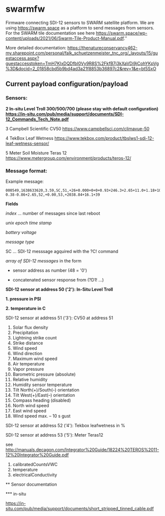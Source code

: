 # swarmfw

Firmware connecting SDI-12 sensors to SWARM satellite platform. We are using https://swarm.space as a platform to send messages from sensors. For the SWARM tile documentation see here https://swarm.space/wp-content/uploads/2021/06/Swarm-Tile-Product-Manual.pdf.''

More detailed documentation: https://thenatureconservancy462-my.sharepoint.com/personal/falk_schuetzenmeister_tnc_org/_layouts/15/guestaccess.aspx?guestaccesstoken=TmH7KIxDQDfbI0Vy9R8S%2FkfB7j3kXaVDi9jCohYKpVg%3D&docid=2_01858cbd5b9bd4ad3a21f8853b36897c2&rev=1&e=bt5SxO

## Current payload configuration/payload

### Sensors:

**2 In-situ Level Troll 300/500/700 (please stay with default configuration) https://in-situ.com/pub/media/support/documents/SDI-12_Commands_Tech_Note.pdf**

3 Campbell Scientific CV50 https://www.campbellsci.com/climavue-50

4 TekBox Leaf Wetness https://www.tekbox.com/product/tbslws1-sdi-12-leaf-wetness-sensor/

5 Meter Soil Moisture Teras 12 https://www.metergroup.com/environment/products/teros-12/

### Message format:

Example message:

```
000549,1638633620,3.59,SC,51,+26+0.000+0+0+0.93+246.3+2.65+11.0+1.18+100.83+0.900+10.8+0.2+1.7+0-0.38-0.86+2.65,52,+0.00,53,+2038.84+16.1+39
```

**Fields**

*index* ... number of messages since last reboot

*unix epoch time stamp*

*battery voltage*

*message type*

  SC ... SDI-12 messsage agquired with the ?C! command

*array of SDI-12 messages* in the form

   - sensor address as number (48 = '0')
   
   - concatenated sensor response from (?D1! ...)

**SDI-12 sensor at address 50 ('2'): In-Situ Level Troll**

**1. pressure in PSI**
  
**2. temperature in C**

SDI-12 sensor at address 51 ('3'): CV50 at address 51

  1. Solar flux density
  2. Precipitation
  3. Lightning strike count
  4. Strike distance
  5. Wind speed
  6. Wind direction
  7. Maximum wind speed
  8. Air temperature
  9. Vapor pressure
  10. Barometric pressure (absolute)
  11. Relative humidity
  12. Humidity sensor temperature
  13. Tilt North(+)/South(–) orientation
  14. Tilt West(+)/East(–) orientation
  15. Compass heading (disabled)
  16. North wind speed
  17. East wind speed
  18. Wind speed max. – 10 s gust
 
SDI-12 sensor at address 52 ('4'): Tekbox leafwetness in %

SDI-12 sensor at address 53 ('5'): Meter Teras12

see http://manuals.decagon.com/Integrator%20Guide/18224%20TEROS%2011-12%20Integrator%20Guide.pdf

 1. calibratedCountsVWC
 2. temperature
 3. electricalConductivity

** Sensor documentation

*** in-situ

https://in-situ.com/pub/media/support/documents/short_stripped_tinned_cable.pdf
